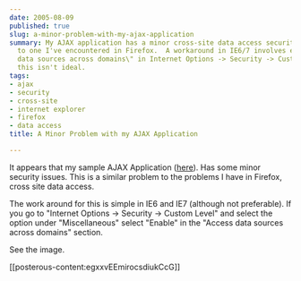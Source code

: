 ```yaml
---
date: 2005-08-09
published: true
slug: a-minor-problem-with-my-ajax-application
summary: My AJAX application has a minor cross-site data access security issue, similar
  to one I've encountered in Firefox.  A workaround in IE6/7 involves enabling \"Access
  data sources across domains\" in Internet Options -> Security -> Custom Level, though
  this isn't ideal.
tags:
- ajax
- security
- cross-site
- internet explorer
- firefox
- data access
title: A Minor Problem with my AJAX Application

---
```

It appears that my sample AJAX Application  (<a href="http://www.kinlan.co.uk/AjaxExperiments/AjaxTag.html">here</a>).  Has some minor security issues.  This is a similar problem to the problems I have in Firefox, cross site data access. <p />The work around for this is simple in IE6 and IE7 (although not preferable).  If you go to  "Internet Options -&gt; Security -&gt; Custom Level"  and select the option under "Miscellaneous" select "Enable" in the "Access data sources across domains" section.<p />See the image.<p />[[posterous-content:egxxvEEmirocsdiukCcG]]<p />

